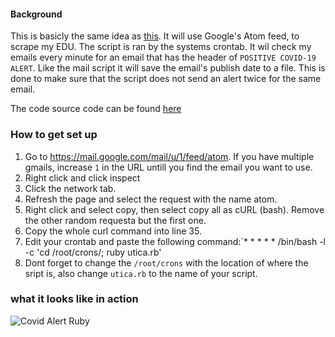 #### Background

This is basicly the same idea as <a href="https://michael-meade.github.io/Projects/DiscordMailAlerts.html">this</a>. It will use Google's Atom feed, to scrape my 
EDU. The script is ran by the systems crontab. It wil check my emails every minute for an email that has the header of ```POSITIVE COVID-19 ALERT```. Like the 
mail script it will save the email's publish date to a file. This is done to make sure that the script does not send an alert twice for the same email. 

The code source code can be found <a href="https://github.com/Michael-Meade/GmailCovidAlert">here</a>



### How to get set up
1. Go to https://mail.google.com/mail/u/1/feed/atom. If you have multiple gmails, increase `1` in the URL untill you find the email you want to use.
2. Right click and click inspect
3. Click the network tab. 
4. Refresh the page and select the request with the name atom.
5. Right click and select copy, then select copy all as cURL (bash). Remove the other random requesta but the first one. 
6. Copy the whole curl command into line 35. 
7. Edit your crontab and paste the following command:`* * * * * /bin/bash -l -c 'cd /root/crons/; ruby utica.rb' 
8. Dont forget to change the `/root/crons` with the location of where the sript is, also change `utica.rb` to the name of your script. 



### what it looks like in action


<img src="https://i.imgur.com/qGhCnYz.png" alt="Covid Alert Ruby">
